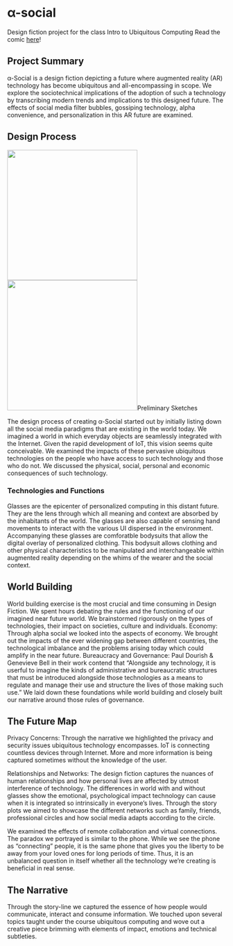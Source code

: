 # α-social
Design fiction project for the class Intro to Ubiquitous Computing
Read the comic [here](https://github.com/arch-19/alpha-social/Alpha_Social.pdf)!

## Project Summary
α-Social is a design fiction depicting a future where augmented reality (AR) technology has become ubiquitous and all-encompassing in scope. We explore the sociotechnical implications of the adoption of such a technology by transcribing modern trends and implications to this designed future. The effects of social media filter bubbles, gossiping technology, alpha convenience, and personalization in this AR future are examined.

## Design Process
<img src="https://github.com/arch-19/alpha-social/images/character-sketch.jpg" width="300">
<img src="https://github.com/arch-19/alpha-social/images/world-sketches.jpg" width="300>
                                                                                    
### Preliminary Sketches

The design process of creating α-Social started out by initially listing down all the social media paradigms that are existing in the world today. We imagined a world  in which everyday objects are seamlessly integrated with the Internet. Given the rapid development of IoT, this vision seems quite conceivable. We examined the impacts of these pervasive ubiquitous technologies on the people who have access to such technology and those who do not. We discussed the physical, social, personal and economic consequences of such technology. 

### Technologies and Functions

Glasses are the epicenter of personalized computing in this distant future. They are the lens through which all meaning and context are absorbed by the inhabitants of the world. The glasses are also capable of sensing hand movements to interact with the various UI dispersed in the environment. Accompanying these glasses are comforatble bodysuits that allow the digital overlay of personalized clothing. This bodysuit allows clothing and other physical characteristics to be manipulated and interchangeable within augmented reality depending on the whims of the wearer and the social context.

## World Building
World building exercise is the most crucial and time consuming in Design Fiction. We spent hours debating the rules and the functioning of our imagined near future world. We brainstormed rigorously on the types of technologies, their impact on societies, culture and individuals.
Economy: Through alpha social we looked into the aspects of economy. We brought out the impacts of the ever widening gap between different countries, the technological imbalance and the problems arising today which could amplify in the near future.
Bureaucracy and Governance: Paul Dourish & Genevieve Bell in their work contend that “Alongside any technology, it is userful to imagine the kinds of administrative and bureaucratic structures that must be introduced alongside those technologies as a means to regulate and manage their use and structure the lives of those making such use.” We laid down these foundations while world building and closely built our narrative around those rules of governance.

## The Future Map
Privacy Concerns: Through the narrative we highlighted the privacy and security issues ubiquitous technology encompasses. IoT is connecting countless devices through Internet. More and more information is being captured sometimes without the knowledge of the user.

Relationships and Networks: The design fiction captures the nuances of human relationships and how personal lives are affected by utmost interference of technology. The differences in world with and without glasses show the emotional, psychological impact technology can cause when it is integrated so intrinsically in everyone’s lives. Through the story plots we aimed to showcase the different networks such as family, friends, professional circles and how social media adapts according to the circle.  

We examined the effects of remote collaboration and virtual connections. The paradox we portrayed is similar to the phone. While we see the phone as “connecting” people, it is the same phone that gives you the liberty to be away from your loved ones for long periods of time. Thus, it is an unbalanced question in itself whether all the technology we’re creating is beneficial in real sense.

## The Narrative
Through the story-line we captured the essence of how people would communicate, interact and consume information. We touched upon several topics taught under the course ubiquitous computing and wove out a creative piece brimming with elements of impact, emotions and technical subtleties. 
